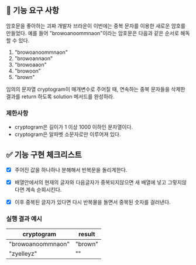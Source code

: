 ## 🚀 기능 요구 사항

암호문을 좋아하는 괴짜 개발자 브라운이 이번에는 중복 문자를 이용한 새로운 암호를 만들었다. 예를 들어 "browoanoommnaon"이라는 암호문은 다음과 같은 순서로 해독할 수 있다.

1. "browoanoommnaon"
2. "browoannaon"
3. "browoaaon"
4. "browoon"
5. "brown"

임의의 문자열 cryptogram이 매개변수로 주어질 때, 연속하는 중복 문자들을 삭제한 결과를 return 하도록 solution 메서드를 완성하라.

### 제한사항

- cryptogram은 길이가 1 이상 1000 이하인 문자열이다.
- cryptogram은 알파벳 소문자로만 이루어져 있다.


## ✅ 기능 구현 체크리스트

- [x] 주어진 값을 하나하나 분해해서 반복문을 돌리게한다.

 - [x] 배열안에서의 현재의 글자와 다음글자가 중복되지않으면 새 배열에 넣고 그렇지않다면 계속 순회시킨다.

 - [x] 이후 중복된 글자가 있다면 다시 반복물을 돌면서 중복된 숫자를 걸러낸다.

### 실행 결과 예시

| cryptogram        | result  |
| ----------------- | ------- |
| "browoanoommnaon" | "brown" |
| "zyelleyz"        | ""      |

